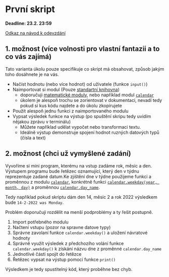 # První skript

**Deadline: 23.2. 23:59**

[Odkaz na návod k odevzdání](https://docs.google.com/presentation/d/1iVXiZC8hUy9Irxxqebdaaz7-uTkuJT16/edit?usp=sharing&ouid=104337294426056946104&rtpof=true&sd=true)


## 1. možnost (více volnosti pro vlastní fantazii a to co vás zajímá)
Tato varianta úkolu pouze specifikuje co skript má obsahovat, způsob jakým toho dosáhnete je na vás.

- Načíst hodnotu (nebo více hodnot) od uživatele (funkce `input()`)
- Naimportovat si modul (Pouze [standartní knihovna](https://docs.python.org/3/library/))
  - doporučuji [matematické moduly](https://docs.python.org/3/library/numeric.html), nebo například modul [`calendar`](https://docs.python.org/3/library/calendar.html)
  - úkolem je alespoň trochu se zorientovat v dokumentaci, nevadí tedy pokud si kus kódu najdete a do úkolu zkopírujete
- Použít alespoň jednu funkci z naimportovaného modulu
- Vypsat výsledek funkce na výstup (po spuštění skripu tedy uvidím nějakou zprávu v terminálu)
  - Můžete například udělat vypočet nebo transformaci textu.
  - Ideálně výstup demonstruje spojení hodnot ruzných datových typů (čísla a text)

## 2. možnost (chci už vymyšlené zadání)

Vyvoříme si mini program, kterému na vstup zadáme rok, měsíc a den. Výstupem programu bude řetězec oznamující, který den v týdnu reprezentuje zadané datum.Ke zjištění dne v týdne použijeme funkci a proměnnou z modulu [`calendar`](https://docs.python.org/3/library/calendar.html), konkrétně funkci [`calendar.weekday(year, month, day)`](https://docs.python.org/3/library/calendar.html#calendar.weekday) a proměnnou [`calendar.day_name`](https://docs.python.org/3/library/calendar.html#calendar.day_name).

Tedy například pokud skriptu dám den 14, měsíc 2 a rok 2022 výsledkem bude `14-2-2022 was Monday`.

Problém doporučuji rozdělit na menší podproblémy a ty řešit postupně.

1. Import potřebného modulu
2. Načtení vstupu (pozor na spravne datove typy)
3. Správne zavolaní funkce `calendar.weekday()` a uložení návratové hodnoty
4. Správně využít výsledek z předchozího volání funkce `calendar.weekday()` k získání názvu dne z proměnné `calendar.day_name`
5. Jednotlivé části spojit do řetězce
6. Řetězec vypsat na výstup pomocí funkce `print()`


Výsledkem je tedy spustitelný kód, který proběhne bez chyb.
